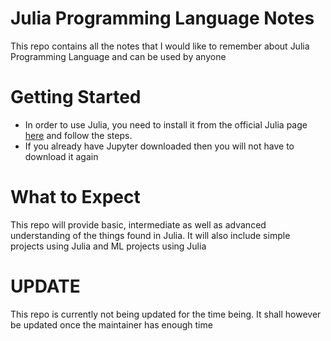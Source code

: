 # Julia Programming Language Notes
This repo contains all the notes that I would like to remember about Julia Programming Language and can be used by anyone

# Getting Started
- In order to use Julia, you need to install it from the official Julia page [here](https://julialang.org/downloads/) and follow the steps.
- If you already have Jupyter downloaded then you will not have to download it again

# What to Expect
This repo will provide basic, intermediate as well as advanced understanding of the things found in Julia. It will also include simple projects using Julia and ML projects using Julia


# UPDATE
This repo is currently not being updated for the time being. It shall however be updated once the maintainer has enough time
